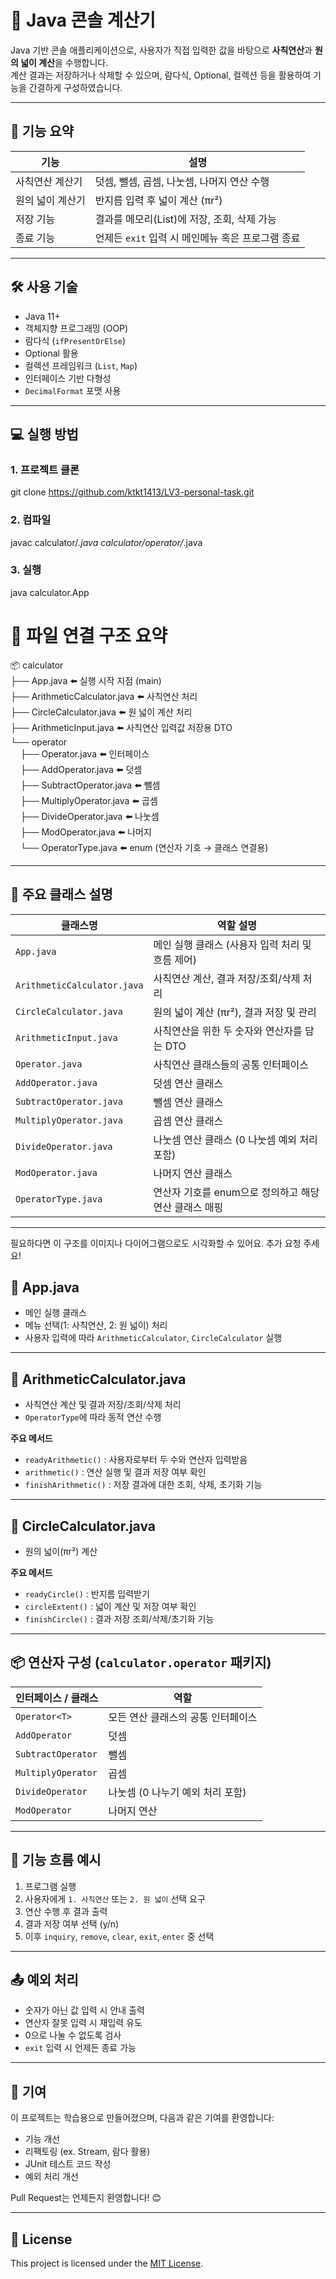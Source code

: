 # 🧮 Java 콘솔 계산기

Java 기반 콘솔 애플리케이션으로, 사용자가 직접 입력한 값을 바탕으로 **사칙연산**과 **원의 넓이 계산**을 수행합니다.  
계산 결과는 저장하거나 삭제할 수 있으며, 람다식, Optional, 컬렉션 등을 활용하여 기능을 간결하게 구성하였습니다.

---

## 📌 기능 요약

| 기능 | 설명 |
|------|------|
| 사칙연산 계산기 | 덧셈, 뺄셈, 곱셈, 나눗셈, 나머지 연산 수행 |
| 원의 넓이 계산기 | 반지름 입력 후 넓이 계산 (πr²) |
| 저장 기능 | 결과를 메모리(List)에 저장, 조회, 삭제 가능 |
| 종료 기능 | 언제든 `exit` 입력 시 메인메뉴 혹은 프로그램 종료 |

---

## 🛠 사용 기술

- Java 11+
- 객체지향 프로그래밍 (OOP)
- 람다식 (`ifPresentOrElse`)
- Optional 활용
- 컬렉션 프레임워크 (`List`, `Map`)
- 인터페이스 기반 다형성
- `DecimalFormat` 포맷 사용

---

## 💻 실행 방법
### 1. 프로젝트 클론
git clone https://github.com/ktkt1413/LV3-personal-task.git

### 2. 컴파일
javac calculator/*.java calculator/operator/*.java

### 3. 실행
java calculator.App

# 🔗 파일 연결 구조 요약
📦 calculator  
├── App.java                    ⬅️ 실행 시작 지점 (main)  
├── ArithmeticCalculator.java   ⬅️ 사칙연산 처리  
├── CircleCalculator.java       ⬅️ 원 넓이 계산 처리  
├── ArithmeticInput.java        ⬅️ 사칙연산 입력값 저장용 DTO  
└── operator  
&nbsp;&nbsp;&nbsp;&nbsp;├── Operator.java           ⬅️ 인터페이스  
&nbsp;&nbsp;&nbsp;&nbsp;├── AddOperator.java        ⬅️ 덧셈  
&nbsp;&nbsp;&nbsp;&nbsp;├── SubtractOperator.java   ⬅️ 뺄셈  
&nbsp;&nbsp;&nbsp;&nbsp;├── MultiplyOperator.java   ⬅️ 곱셈  
&nbsp;&nbsp;&nbsp;&nbsp;├── DivideOperator.java     ⬅️ 나눗셈  
&nbsp;&nbsp;&nbsp;&nbsp;├── ModOperator.java        ⬅️ 나머지  
&nbsp;&nbsp;&nbsp;&nbsp;└── OperatorType.java       ⬅️ enum (연산자 기호 → 클래스 연결용)


---

## 🧩 주요 클래스 설명

| 클래스명                  | 역할 설명 |
|---------------------------|------------|
| `App.java`                | 메인 실행 클래스 (사용자 입력 처리 및 흐름 제어) |
| `ArithmeticCalculator.java` | 사칙연산 계산, 결과 저장/조회/삭제 처리 |
| `CircleCalculator.java`   | 원의 넓이 계산 (πr²), 결과 저장 및 관리 |
| `ArithmeticInput.java`    | 사칙연산을 위한 두 숫자와 연산자를 담는 DTO |
| `Operator.java`           | 사칙연산 클래스들의 공통 인터페이스 |
| `AddOperator.java`        | 덧셈 연산 클래스 |
| `SubtractOperator.java`   | 뺄셈 연산 클래스 |
| `MultiplyOperator.java`   | 곱셈 연산 클래스 |
| `DivideOperator.java`     | 나눗셈 연산 클래스 (0 나눗셈 예외 처리 포함) |
| `ModOperator.java`        | 나머지 연산 클래스 |
| `OperatorType.java`       | 연산자 기호를 enum으로 정의하고 해당 연산 클래스 매핑 |

---

필요하다면 이 구조를 이미지나 다이어그램으로도 시각화할 수 있어요. 추가 요청 주세요!

## 🔹 App.java

- 메인 실행 클래스  
- 메뉴 선택(1: 사칙연산, 2: 원 넓이) 처리  
- 사용자 입력에 따라 `ArithmeticCalculator`, `CircleCalculator` 실행

---

## 🔹 ArithmeticCalculator.java

- 사칙연산 계산 및 결과 저장/조회/삭제 처리  
- `OperatorType`에 따라 동적 연산 수행  

**주요 메서드**
- `readyArithmetic()` : 사용자로부터 두 수와 연산자 입력받음  
- `arithmetic()` : 연산 실행 및 결과 저장 여부 확인  
- `finishArithmetic()` : 저장 결과에 대한 조회, 삭제, 초기화 기능  

---

## 🔹 CircleCalculator.java

- 원의 넓이(πr²) 계산  

**주요 메서드**
- `readyCircle()` : 반지름 입력받기  
- `circleExtent()` : 넓이 계산 및 저장 여부 확인  
- `finishCircle()` : 결과 저장 조회/삭제/초기화 기능  

---

## 📦 연산자 구성 (`calculator.operator` 패키지)

| 인터페이스 / 클래스 | 역할 |
|---------------------|------|
| `Operator<T>`       | 모든 연산 클래스의 공통 인터페이스 |
| `AddOperator`       | 덧셈 |
| `SubtractOperator`  | 뺄셈 |
| `MultiplyOperator`  | 곱셈 |
| `DivideOperator`    | 나눗셈 (0 나누기 예외 처리 포함) |
| `ModOperator`       | 나머지 연산 |

---

## 🧠 기능 흐름 예시

1. 프로그램 실행  
2. 사용자에게 `1. 사칙연산` 또는 `2. 원 넓이` 선택 요구  
3. 연산 수행 후 결과 출력  
4. 결과 저장 여부 선택 (y/n)  
5. 이후 `inquiry`, `remove`, `clear`, `exit`, `enter` 중 선택  

---

## 📤 예외 처리

- 숫자가 아닌 값 입력 시 안내 출력  
- 연산자 잘못 입력 시 재입력 유도  
- 0으로 나눌 수 없도록 검사  
- `exit` 입력 시 언제든 종료 가능  

---

## 🙌 기여

이 프로젝트는 학습용으로 만들어졌으며, 다음과 같은 기여를 환영합니다:

- 기능 개선  
- 리팩토링 (ex. Stream, 람다 활용)  
- JUnit 테스트 코드 작성  
- 예외 처리 개선  

Pull Request는 언제든지 환영합니다! 😊

---

## 📄 License

This project is licensed under the [MIT License](LICENSE).

